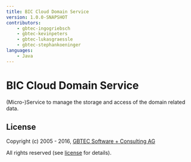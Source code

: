```yaml
---
title: BIC Cloud Domain Service
version: 1.0.0-SNAPSHOT
contributors:
    - gbtec-ingogriebsch
    - gbtec-kevinpeters
    - gbtec-lukasgraessle
    - gbtec-stephankoeninger
languages:
    - Java
---
```


# BIC Cloud Domain Service

(Micro-)Service to manage the storage and access of the domain related data.

## License

Copyright (c) 2005 - 2016, [GBTEC Software + Consulting AG](http://www.gbtec.de)

All rights reserved (see [license](./LICENSE.txt) for details).